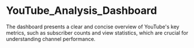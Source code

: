 # YouTube_Analysis_Dashboard
The dashboard presents a clear and concise overview of YouTube's key metrics, such as subscriber counts and view statistics, which are crucial for understanding channel performance.
